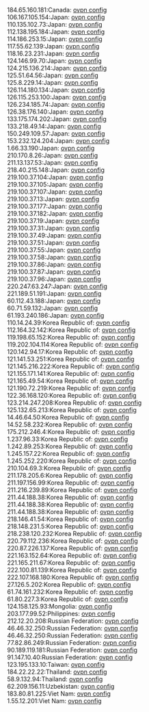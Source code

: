184.65.160.181:Canada: [ovpn config](vpn/184_65_160_181.ovpn)  
106.167.105.154:Japan: [ovpn config](vpn/106_167_105_154.ovpn)  
110.135.102.73:Japan: [ovpn config](vpn/110_135_102_73.ovpn)  
112.138.195.184:Japan: [ovpn config](vpn/112_138_195_184.ovpn)  
114.186.253.15:Japan: [ovpn config](vpn/114_186_253_15.ovpn)  
117.55.62.139:Japan: [ovpn config](vpn/117_55_62_139.ovpn)  
118.16.23.231:Japan: [ovpn config](vpn/118_16_23_231.ovpn)  
124.146.99.70:Japan: [ovpn config](vpn/124_146_99_70.ovpn)  
124.215.136.214:Japan: [ovpn config](vpn/124_215_136_214.ovpn)  
125.51.64.56:Japan: [ovpn config](vpn/125_51_64_56.ovpn)  
125.8.229.14:Japan: [ovpn config](vpn/125_8_229_14.ovpn)  
126.114.180.134:Japan: [ovpn config](vpn/126_114_180_134.ovpn)  
126.115.253.100:Japan: [ovpn config](vpn/126_115_253_100.ovpn)  
126.234.185.74:Japan: [ovpn config](vpn/126_234_185_74.ovpn)  
126.38.176.140:Japan: [ovpn config](vpn/126_38_176_140.ovpn)  
133.175.174.202:Japan: [ovpn config](vpn/133_175_174_202.ovpn)  
133.218.49.14:Japan: [ovpn config](vpn/133_218_49_14.ovpn)  
150.249.109.57:Japan: [ovpn config](vpn/150_249_109_57.ovpn)  
153.232.124.204:Japan: [ovpn config](vpn/153_232_124_204.ovpn)  
1.66.33.190:Japan: [ovpn config](vpn/1_66_33_190.ovpn)  
210.170.8.26:Japan: [ovpn config](vpn/210_170_8_26.ovpn)  
211.13.137.53:Japan: [ovpn config](vpn/211_13_137_53.ovpn)  
218.40.215.148:Japan: [ovpn config](vpn/218_40_215_148.ovpn)  
219.100.37.104:Japan: [ovpn config](vpn/219_100_37_104.ovpn)  
219.100.37.105:Japan: [ovpn config](vpn/219_100_37_105.ovpn)  
219.100.37.107:Japan: [ovpn config](vpn/219_100_37_107.ovpn)  
219.100.37.13:Japan: [ovpn config](vpn/219_100_37_13.ovpn)  
219.100.37.177:Japan: [ovpn config](vpn/219_100_37_177.ovpn)  
219.100.37.182:Japan: [ovpn config](vpn/219_100_37_182.ovpn)  
219.100.37.19:Japan: [ovpn config](vpn/219_100_37_19.ovpn)  
219.100.37.31:Japan: [ovpn config](vpn/219_100_37_31.ovpn)  
219.100.37.49:Japan: [ovpn config](vpn/219_100_37_49.ovpn)  
219.100.37.51:Japan: [ovpn config](vpn/219_100_37_51.ovpn)  
219.100.37.55:Japan: [ovpn config](vpn/219_100_37_55.ovpn)  
219.100.37.58:Japan: [ovpn config](vpn/219_100_37_58.ovpn)  
219.100.37.86:Japan: [ovpn config](vpn/219_100_37_86.ovpn)  
219.100.37.87:Japan: [ovpn config](vpn/219_100_37_87.ovpn)  
219.100.37.96:Japan: [ovpn config](vpn/219_100_37_96.ovpn)  
220.247.63.247:Japan: [ovpn config](vpn/220_247_63_247.ovpn)  
221.189.51.191:Japan: [ovpn config](vpn/221_189_51_191.ovpn)  
60.112.43.188:Japan: [ovpn config](vpn/60_112_43_188.ovpn)  
60.71.59.132:Japan: [ovpn config](vpn/60_71_59_132.ovpn)  
61.193.240.186:Japan: [ovpn config](vpn/61_193_240_186.ovpn)  
110.14.24.39:Korea Republic of: [ovpn config](vpn/110_14_24_39.ovpn)  
112.164.32.142:Korea Republic of: [ovpn config](vpn/112_164_32_142.ovpn)  
119.198.65.152:Korea Republic of: [ovpn config](vpn/119_198_65_152.ovpn)  
119.202.104.114:Korea Republic of: [ovpn config](vpn/119_202_104_114.ovpn)  
120.142.94.17:Korea Republic of: [ovpn config](vpn/120_142_94_17.ovpn)  
121.141.53.251:Korea Republic of: [ovpn config](vpn/121_141_53_251.ovpn)  
121.145.216.222:Korea Republic of: [ovpn config](vpn/121_145_216_222.ovpn)  
121.155.171.141:Korea Republic of: [ovpn config](vpn/121_155_171_141.ovpn)  
121.165.49.54:Korea Republic of: [ovpn config](vpn/121_165_49_54.ovpn)  
121.190.72.219:Korea Republic of: [ovpn config](vpn/121_190_72_219.ovpn)  
122.36.168.120:Korea Republic of: [ovpn config](vpn/122_36_168_120.ovpn)  
123.214.247.208:Korea Republic of: [ovpn config](vpn/123_214_247_208.ovpn)  
125.132.65.213:Korea Republic of: [ovpn config](vpn/125_132_65_213.ovpn)  
14.46.64.50:Korea Republic of: [ovpn config](vpn/14_46_64_50.ovpn)  
14.52.58.232:Korea Republic of: [ovpn config](vpn/14_52_58_232.ovpn)  
175.212.246.4:Korea Republic of: [ovpn config](vpn/175_212_246_4.ovpn)  
1.237.96.33:Korea Republic of: [ovpn config](vpn/1_237_96_33.ovpn)  
1.242.89.253:Korea Republic of: [ovpn config](vpn/1_242_89_253.ovpn)  
1.245.157.22:Korea Republic of: [ovpn config](vpn/1_245_157_22.ovpn)  
1.245.252.220:Korea Republic of: [ovpn config](vpn/1_245_252_220.ovpn)  
210.104.69.3:Korea Republic of: [ovpn config](vpn/210_104_69_3.ovpn)  
211.178.205.6:Korea Republic of: [ovpn config](vpn/211_178_205_6.ovpn)  
211.197.156.99:Korea Republic of: [ovpn config](vpn/211_197_156_99.ovpn)  
211.216.239.89:Korea Republic of: [ovpn config](vpn/211_216_239_89.ovpn)  
211.44.188.38:Korea Republic of: [ovpn config](vpn/211_44_188_38.ovpn)  
211.44.188.38:Korea Republic of: [ovpn config](vpn/211_44_188_38.ovpn)  
211.44.188.38:Korea Republic of: [ovpn config](vpn/211_44_188_38.ovpn)  
218.146.41.54:Korea Republic of: [ovpn config](vpn/218_146_41_54.ovpn)  
218.148.231.5:Korea Republic of: [ovpn config](vpn/218_148_231_5.ovpn)  
218.238.120.232:Korea Republic of: [ovpn config](vpn/218_238_120_232.ovpn)  
220.79.112.236:Korea Republic of: [ovpn config](vpn/220_79_112_236.ovpn)  
220.87.226.137:Korea Republic of: [ovpn config](vpn/220_87_226_137.ovpn)  
221.163.152.64:Korea Republic of: [ovpn config](vpn/221_163_152_64.ovpn)  
221.165.211.67:Korea Republic of: [ovpn config](vpn/221_165_211_67.ovpn)  
222.100.81.139:Korea Republic of: [ovpn config](vpn/222_100_81_139.ovpn)  
222.107.168.180:Korea Republic of: [ovpn config](vpn/222_107_168_180.ovpn)  
27.126.5.202:Korea Republic of: [ovpn config](vpn/27_126_5_202.ovpn)  
61.74.161.232:Korea Republic of: [ovpn config](vpn/61_74_161_232.ovpn)  
61.80.227.3:Korea Republic of: [ovpn config](vpn/61_80_227_3.ovpn)  
124.158.125.93:Mongolia: [ovpn config](vpn/124_158_125_93.ovpn)  
203.177.99.52:Philippines: [ovpn config](vpn/203_177_99_52.ovpn)  
212.12.20.208:Russian Federation: [ovpn config](vpn/212_12_20_208.ovpn)  
46.46.32.250:Russian Federation: [ovpn config](vpn/46_46_32_250.ovpn)  
46.46.32.250:Russian Federation: [ovpn config](vpn/46_46_32_250.ovpn)  
77.82.86.249:Russian Federation: [ovpn config](vpn/77_82_86_249.ovpn)  
90.189.119.181:Russian Federation: [ovpn config](vpn/90_189_119_181.ovpn)  
91.147.10.40:Russian Federation: [ovpn config](vpn/91_147_10_40.ovpn)  
123.195.133.10:Taiwan: [ovpn config](vpn/123_195_133_10.ovpn)  
184.22.22.22:Thailand: [ovpn config](vpn/184_22_22_22.ovpn)  
58.9.132.94:Thailand: [ovpn config](vpn/58_9_132_94.ovpn)  
62.209.156.11:Uzbekistan: [ovpn config](vpn/62_209_156_11.ovpn)  
183.80.81.225:Viet Nam: [ovpn config](vpn/183_80_81_225.ovpn)  
1.55.12.201:Viet Nam: [ovpn config](vpn/1_55_12_201.ovpn)  
